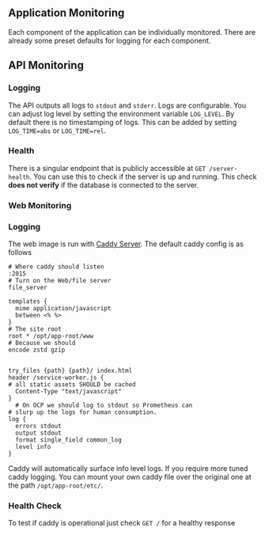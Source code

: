 ## Application Monitoring


Each component of the application can be individually monitored. There are already some preset defaults for logging for each component. 


## API Monitoring

### Logging
The API outputs all logs to `stdout` and `stderr`. Logs are configurable. You can adjust log level by setting the environment variable `LOG_LEVEL`. By default there is no timestamping of logs. This can be added by setting `LOG_TIME=abs` or `LOG_TIME=rel`.

### Health

There is a singular endpoint that is publicly accessible at `GET /server-health`. You can use this to check if the server is up and running. This check __does not verify__ if the database is connected to the server.



### Web Monitoring

### Logging

The web image is run with [Caddy Server](https://caddyserver.com/). The default caddy config is as follows

```
# Where caddy should listen
:2015
# Turn on the Web/file server
file_server

templates {
  mime application/javascript
  between <% %>
}
# The site root
root * /opt/app-root/www
# Because we should
encode zstd gzip


try_files {path} {path}/ index.html
header /service-worker.js {
# all static assets SHOULD be cached
  Content-Type "text/javascript"
}
  # On OCP we should log to stdout so Prometheus can
# slurp up the logs for human consumption.
log {
  errors stdout
  output stdout 
  format single_field common_log
  level info
}

```

Caddy will automatically surface info level logs. If you require more tuned caddy logging. You can mount your own caddy file over the original one at the path `/opt/app-root/etc/`.

### Health Check

To test if caddy is operational just check `GET /` for a healthy response